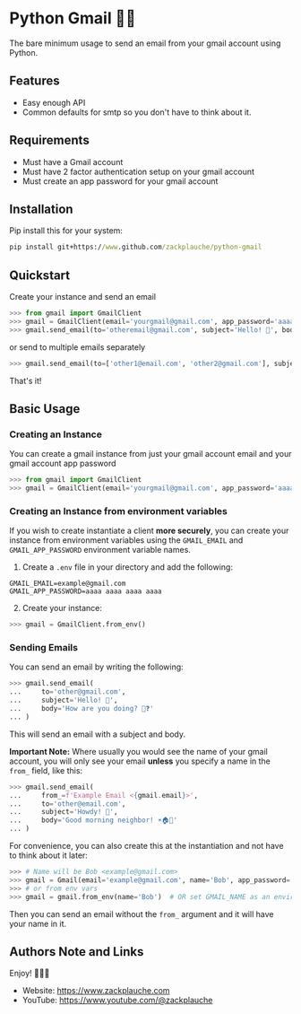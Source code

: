 # Python Gmail 🐍📨
The bare minimum usage to send an email from your gmail account using Python.

## Features
- Easy enough API
- Common defaults for smtp so you don't have to think about it.

## Requirements
- Must have a Gmail account
- Must have 2 factor authentication setup on your gmail account
- Must create an app password for your gmail account

## Installation
Pip install this for your system:
```cmd
pip install git+https://www.github.com/zackplauche/python-gmail
```

## Quickstart
Create your instance and send an email
```py
>>> from gmail import GmailClient
>>> gmail = GmailClient(email='yourgmail@gmail.com', app_password='aaaa aaaa aaaa aaaa')
>>> gmail.send_email(to='otheremail@gmail.com', subject='Hello! 👋', body='How are you today? 👀❓')
```
or send to multiple emails separately
```py
>>> gmail.send_email(to=['other1@email.com', 'other2@gmail.com'], subject='Hello! 👋', body='How are you today? 👀❓')
```
That's it!
## Basic Usage
### Creating an Instance

You can create a gmail instance from just your gmail account email and your gmail account app password
```py
>>> from gmail import GmailClient
>>> gmail = GmailClient(email='yourgmail@gmail.com', app_password='aaaa aaaa aaaa aaaa')
```
### Creating an Instance from environment variables
If you wish to create instantiate a client **more securely**, you can create your instance from environment variables using the `GMAIL_EMAIL` and `GMAIL_APP_PASSWORD` environment variable names. 

1. Create a `.env` file in your directory and add the following: 
```.env
GMAIL_EMAIL=example@gmail.com
GMAIL_APP_PASSWORD=aaaa aaaa aaaa aaaa
```
2. Create your instance:
```py
>>> gmail = GmailClient.from_env()
```

### Sending Emails
You can send an email by writing the following:
```py
>>> gmail.send_email(
...     to='other@gmail.com',
...     subject='Hello! 👋',
...     body='How are you doing? 👀❓'
... )
```
This will send an email with a subject and body.

**Important Note:** Where usually you would see the name of your gmail account, you will only see your email **unless** you specify a name in the `from_` field, like this:
```py
>>> gmail.send_email(
...     from_=f'Example Email <{gmail.email}>', 
...     to='other@email.com',
...     subject='Howdy! 🤠',
...     body='Good morning neighbor! ☀️🏠🥓'
... )
```
For convenience, you can also create this at the instantiation and not have to think about it later:
```py
>>> # Name will be Bob <example@gmail.com>
>>> gmail = Gmail(email='example@gmail.com', name='Bob', app_password=...)
>>> # or from env vars
>>> gmail = gmail.from_env(name='Bob')  # OR set GMAIL_NAME as an environment variable
```
Then you can send an email without the `from_` argument and it will have your name in it.
## Authors Note and Links
Enjoy! 📨📨📨
- Website: https://www.zackplauche.com
- YouTube: https://www.youtube.com/@zackplauche